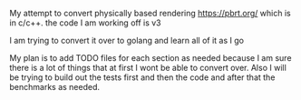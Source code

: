 My attempt to convert physically based rendering https://pbrt.org/ which is in c/c++. the code I am working off is v3

I am trying to convert it over to golang and learn all of it as I go

My plan is to add TODO files for each section as needed because I am sure there is a lot of things that at first I wont be able to convert over.
Also I will be trying to build out the tests first and then the code and after that the benchmarks as needed.
